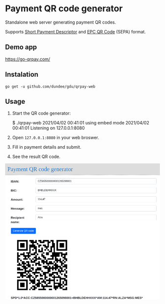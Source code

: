 # Payment QR code generator

Standalone web server generating payment QR codes.

Supports [Short Payment Descriptor](https://en.wikipedia.org/wiki/Short_Payment_Descriptor) and
[EPC QR Code](https://en.wikipedia.org/wiki/EPC_QR_code) (SEPA) format.

## Demo app

https://go-qrpay.com/

## Instalation

    go get -u github.com/dundee/gdu/qrpay-web

## Usage

1. Start the QR code generator:

    $ ./qrpay-web
    2021/04/02 00:41:01 using embed mode
    2021/04/02 00:41:01 Listening on 127.0.0.1:8080

1. Open `127.0.0.1:8080` in your web broswer.
1. Fill in payment details and submit.
1. See the result QR code.

![Screenshot](./screenshot.png)
